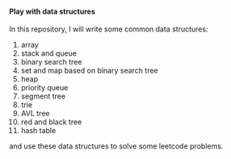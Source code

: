 #### Play with data structures

In this repository, I will write some common data structures:

1. array
2. stack and queue
3. binary search tree
4. set and map based on binary search tree
5. heap
6. priority queue
7. segment tree
8. trie
9. AVL tree
10. red and black tree
11. hash table

and use these data structures to solve some leetcode problems.
